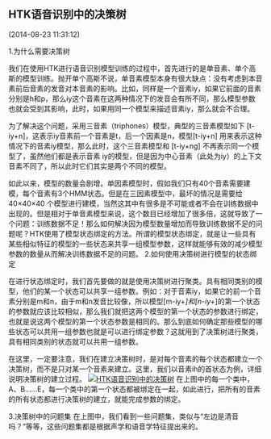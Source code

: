 ## HTK语音识别中的决策树



(2014-08-23 11:31:12)



1.为什么需要决策树

我们在使用HTK进行语音识别模型训练的过程中，首先进行的是单音素、单个高斯的模型训练。抛开单个高斯不说，单音素模型本身有很大缺点：没有考虑到本音素前后音素的发音对本音素的影响。比如，同样是一个音素iy，如果它前面的音素分别是h和p，那么iy这个音素在这两种情况下的发音会有所不同，那么模型参数也就会受到其影响，此时，如果用同一个模型来描述音素iy，那么就会不合理。

为了解决这个问题，采用三音素（triphones）模型，典型的三音素模型如下 [t-iy+n]，这表示iy音素前一个音素是t，后一个因素是n，模型[t-iy+n] 用来表示这种情况下的音素iy模型，那么此时，这个三音素模型和 [t-iy+ng] 不再表示同一个模型了，虽然他们都是表示音素 iy的模型，但是因为中心音素（此处为iy）的上下文音素不同了，所以此时它们其实是两个不同的模型。

如此以来，模型的数量会剧增。单因素模型时，假如我们只有40个音素需要建模，每个音素有3个HMM状态。但是在三因素模型中，最坏的情况是需要给40×40×40 个模型进行建模，当然这其中有很多是不可能或者不会在训练数据中出现的。但是相对于单音素模型来说，这个数目已经增加了很多倍，这就导致了一个问题：训练数据不足！那么如何解决因为模型数量增加而导致训练数据不足的问题呢？HTK使用了模型状态绑定的方法。所谓的模型状态绑定，就是让一些具有某些相似特征的模型的一些状态来共享一组模型参数，这样就能够有效的减少模型参数的数量从而解决训练数据不足的问题。
2.如何使用决策树进行模型的状态绑定

在进行状态绑定时，我们首先要做的就是使用决策树进行聚类。具有相同类别的模型，他们的某一个状态可以共享一组参数。例如：对于音素iy，如果它的前一个音素分别是m和n，由于m和n发音比较像，所以模型[m-iy+*]和[n-iy+*]的第一个状态的参数就应该比较相似，那么我们就把这两个模型的第一个状态的参数进行绑定，也就是说这两个模型的第一个状态参数是相同的。那么到底如何确定那些模型的哪些状态可以共用一组参数也就是可以进行绑定参数？这就用到了决策树进行聚类，具有相同类别的状态就可以共用一组参数。

在这里，一定要注意，我们在建立决策树时，是对每个音素的每个状态都建立一个决策树，而不是只对某一个音素来建立。这里，我们以音素ih的首状态为例，详细说明决策树的建立过程。
[![HTK语音识别中的决策树](http://s6.sinaimg.cn/mw690/0020RyYWzy6Lt1uZVVH75&690)](http://photo.blog.sina.com.cn/showpic.html#blogid=6df8f2620102v0gb&url=http://album.sina.com.cn/pic/0020RyYWzy6Lt1uZVVH75)
在上图中的每一个类中，A、B……E，每一个类中的第一个状态都被绑定在一起，如此进行，把所有的音素的所有状态都进行决策树的建立，就能完成参数的绑定。

3.决策树中的问题集
在上图中，我们看到一些问题集，类似与“左边是清音吗？”等等，这些问题集都是根据声学和语音学特征提出来的。